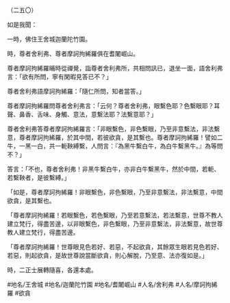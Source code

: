 （二五〇）

如是我聞：

一時，佛住王舍城迦蘭陀竹園。

時，尊者舍利弗、尊者摩訶拘絺羅俱在耆闍崛山。

尊者摩訶拘絺羅晡時從禪覺，詣尊者舍利弗所，共相問訊已，退坐一面，語舍利弗言：「欲有所問，寧有閑暇見答已不？」

尊者舍利弗語摩訶拘絺羅：「隨仁所問，知者當答。」

尊者摩訶拘絺羅問尊者舍利弗言：「云何？尊者舍利弗，眼繫色耶？色繫眼耶？耳聲、鼻香、舌味、身觸、意法，意繫法耶？法繫意耶？」

尊者舍利弗答尊者摩訶拘絺羅言：「非眼繫色，非色繫眼，乃至非意繫法，非法繫意，尊者摩訶拘絺羅，於其中間，若彼欲貪，是其繫也。尊者摩訶拘絺羅！譬如二牛，一黑一白，共一軛鞅縛繫，人問言：『為黑牛繫白牛，為白牛繫黑牛。』為等問不？」

答言：「不也，尊者舍利弗！非黑牛繫白牛，亦非白牛繫黑牛，然於中間，若軛、若繫鞅者，是彼繫縛。」

「如是，尊者摩訶拘絺羅！非眼繫色，非色繫眼，乃至非意繫法，非法繫意，中間欲貪，是其繫也。

「尊者摩訶拘絺羅！若眼繫色，若色繫眼，乃至若意繫法，若法繫意，世尊不教人建立梵行，得盡苦邊，以非眼繫色，非色繫眼，乃至非意繫法，非法繫意，故世尊教人建立梵行，得盡苦邊。

「尊者摩訶拘絺羅！世尊眼見色若好、若惡，不起欲貪，其餘眾生眼若見色若好、若惡，則起欲貪，是故世尊說當斷欲貪，則心解脫，乃至意、法亦復如是。」

時，二正士展轉隨喜，各還本處。

#地名/王舍城
#地名/迦蘭陀竹園
#地名/耆闍崛山
#人名/舍利弗
#人名/摩訶拘絺羅
#欲貪
